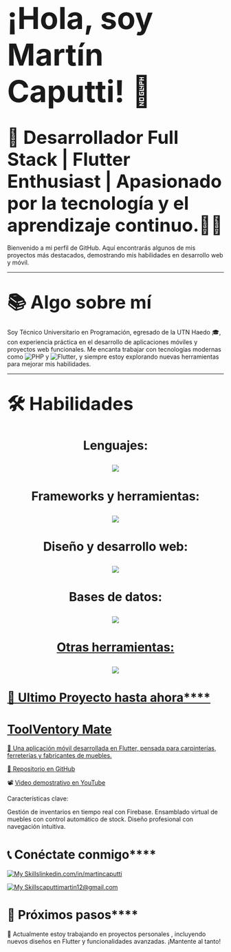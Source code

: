# **<span style="font-size: 2.5em;">¡Hola, soy Martín Caputti! 👋</span>**

# **<span style="font-size: 1.5em;">🎯 **Desarrollador Full Stack | Flutter Enthusiast | Apasionado por la tecnología y el aprendizaje continuo.👨‍💻**</span>**

Bienvenido a mi perfil de GitHub. Aquí encontrarás algunos de mis proyectos más destacados, demostrando mis habilidades en desarrollo web y móvil.

---

# **<span style="font-size: 1.5em;">📚 **Algo sobre mí**</span>**


Soy Técnico Universitario en Programación, egresado de la UTN Haedo 🎓, con experiencia práctica en el desarrollo de aplicaciones móviles y proyectos web funcionales. Me encanta trabajar con tecnologías modernas como ![PHP](https://img.shields.io/badge/php-%23777BB4.svg?style=for-the-badge&logo=php&logoColor=white) y ![Flutter](https://img.shields.io/badge/Flutter-%2302569B.svg?style=for-the-badge&logo=Flutter&logoColor=white), y siempre estoy explorando nuevas herramientas para mejorar mis habilidades.

---

# <span style="font-size: 1.5em;">🛠️ **Habilidades**</span>

# <span style="font-size: 1.0em;"><p align="center">Lenguajes: </p></span>
<p align="center">
  <a href="https://skillicons.dev">
     <img src="https://skillicons.dev/icons?i=java,js,php,dart,c,cpp,cs,dotnet" />
  </a>
</p>

# <span style="font-size: 1.0em;"><p align="center">Frameworks y herramientas: </p></span>
<p align="center">
  <a href="https://skillicons.dev">
     <img src="https://skillicons.dev/icons?i=react,flutter,nodejs,firebase" />
  </a>
</p>

# <span style="font-size: 1.0em;"><p align="center">Diseño y desarrollo web: </p></span>
<p align="center">
  <a href="https://skillicons.dev">
      <img src="https://skillicons.dev/icons?i=html,css,js,netlify" />
  </a>
</p>

# <span style="font-size: 1.0em;"><p align="center">Bases de datos: </p></span>
<p align="center">
  <a href="https://skillicons.dev">
     <img src="https://skillicons.dev/icons?i=firebase,mysql" />
</p>


# <span style="font-size: 1.0em;"><p align="center">Otras herramientas: </p></span>
<p align="center">
  <a href="https://skillicons.dev">
    <img src="https://skillicons.dev/icons?i=git,github,wordpress,vscode,powershell,discord" />
</p>


# **<span style="font-size: 1.5em;">**📂 Ultimo Proyecto hasta ahora**</span>**

# **<span style="font-size: 1.0em;">**ToolVentory Mate**</span>**

🎯 Una aplicación móvil desarrollada en Flutter, pensada para carpinterías, ferreterías y fabricantes de muebles.

🔗 [Repositorio en GitHub](https://github.com/MartinCaputti/toolventory_mate)

📽️ [Video demostrativo en YouTube](https://www.youtube.com/watch?v=ngrlYPL2yy4&ab_channel=Mart%C3%ADnCaputti)

Características clave:

Gestión de inventarios en tiempo real con Firebase.
Ensamblado virtual de muebles con control automático de stock.
Diseño profesional con navegación intuitiva.

# **<span style="font-size: 1.5em;">**📞 Conéctate conmigo**</span>**

[![My Skills](https://skillicons.dev/icons?i=linkedin&perline=3)](https://skillicons.dev)[linkedin.com/in/martincaputti](https://www.linkedin.com/in/martin-caputti-950806b5/)

[![My Skills](https://skillicons.dev/icons?i=gmail&perline=3)](https://skillicons.dev)[caputtimartin12@gmail.com](https://gmail.com/)


# **<span style="font-size: 1.5em;">**🎯 Próximos pasos**</span>**
🌱 Actualmente estoy trabajando en proyectos personales , incluyendo nuevos diseños en Flutter y funcionalidades avanzadas. ¡Mantente al tanto!
